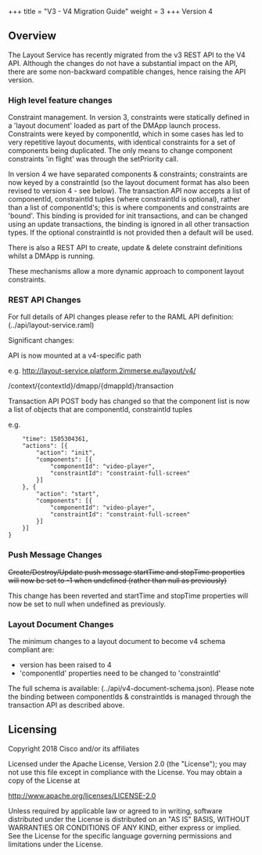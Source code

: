 +++
title = "V3 - V4 Migration Guide"
weight = 3
+++
Version 4

## Overview

The Layout Service has recently migrated from the v3 REST API to the V4 API. Although the changes do not have a substantial impact on the API, there are some non-backward compatible changes, hence raising the API version.

### High level feature changes ###

Constraint management. In version 3, constraints were statically defined in a 'layout document' loaded as part of the DMApp launch process. Constraints were keyed by componentId, which in some cases has led to very repetitive layout documents, with identical constraints for a set of components being duplicated. The only means to change component constraints 'in flight' was through the setPriority call.

In version 4 we have separated components & constraints; constraints are now keyed by a constraintId (so the layout document format has also been revised to version 4 - see below). The transaction API now accepts a list of componentId, constraintId tuples (where constraintId is optional), rather than a list of componentId's; this is where components and constraints are 'bound'. This binding is provided for init transactions, and can be changed using an update transactions, the binding is ignored in all other transaction types. If the optional constraintId is not provided then a default will be used.

There is also a REST API to create, update & delete constraint definitions whilst a DMApp is running.

These mechanisms allow a more dynamic approach to component layout constraints.

### REST API Changes ###

For full details of API changes please refer to the RAML API definition: (../api/layout-service.raml)

Significant changes:

API is now mounted at a v4-specific path

e.g. http://layout-service.platform.2immerse.eu/layout/v4/

/context/{contextId}/dmapp/{dmappId}/transaction

Transaction API POST body has changed so that the component list is now a list of objects that are componentId, constraintId tuples

e.g. 

```json{
	"time": 1505304361,
	"actions": [{
		"action": "init",
		"components": [{
			"componentId": "video-player",
			"constraintId": "constraint-full-screen"
		}]
	}, {
		"action": "start",
		"components": [{
			"componentId": "video-player",
			"constraintId": "constraint-full-screen"
		}]
	}]
}
```


### Push Message Changes ###

~~Create/Destroy/Update push message startTime and stopTime properties will now be set to -1 when undefined (rather than null as previously)~~

This change has been reverted and startTime and stopTime properties will now be set to null when undefined as previously.

### Layout Document Changes ###

The minimum changes to a layout document to become v4 schema compliant are:

* version has been raised to 4
* 'componentId' properties need to be changed to 'constraintId'

The full schema is available: (../api/v4-document-schema.json). Please note the binding between componentIds & constraintIds is managed through the transaction API as described above.

## Licensing
   Copyright 2018 Cisco and/or its affiliates

   Licensed under the Apache License, Version 2.0 (the "License");
   you may not use this file except in compliance with the License.
   You may obtain a copy of the License at

   http://www.apache.org/licenses/LICENSE-2.0

   Unless required by applicable law or agreed to in writing, software
   distributed under the License is distributed on an "AS IS" BASIS,
   WITHOUT WARRANTIES OR CONDITIONS OF ANY KIND, either express or implied.
   See the License for the specific language governing permissions and
   limitations under the License.